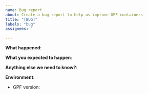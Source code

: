 ```yaml
---
name: Bug report
about: Create a bug report to help us improve GPF containers
title: "[BUG]"
labels: "bug"
assignees: ''

---
```


**What happened**:

**What you expected to happen**:

**Anything else we need to know?**:

**Environment**:

- GPF version:
